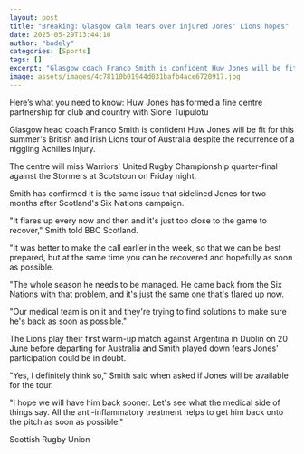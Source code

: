 ```yaml
---
layout: post
title: "Breaking: Glasgow calm fears over injured Jones' Lions hopes"
date: 2025-05-29T13:44:10
author: "badely"
categories: [Sports]
tags: []
excerpt: "Glasgow coach Franco Smith is confident Huw Jones will be fit for the British and Irish Lions tour despite a recurrence of a niggling Achilles injury."
image: assets/images/4c78110b01944d031bafb4ace6720917.jpg
---
```


Here’s what you need to know: Huw Jones has formed a fine centre partnership for club and country with Sione Tuipulotu

Glasgow head coach Franco Smith is confident Huw Jones will be fit for this summer's British and Irish Lions tour of Australia despite the recurrence of a niggling Achilles injury.

The centre will miss Warriors' United Rugby Championship quarter-final against the Stormers at Scotstoun on Friday night.

Smith has confirmed it is the same issue that sidelined Jones for two months after Scotland's Six Nations campaign.

"It flares up every now and then and it's just too close to the game to recover," Smith told BBC Scotland.

"It was better to make the call earlier in the week, so that we can be best prepared, but at the same time you can be recovered and hopefully as soon as possible.

"The whole season he needs to be managed. He came back from the Six Nations with that problem, and it's just the same one that's flared up now.

"Our medical team is on it and they're trying to find solutions to make sure he's back as soon as possible."

The Lions play their first warm-up match against Argentina in Dublin on 20 June before departing for Australia and Smith played down fears Jones' participation could be in doubt.

"Yes, I definitely think so," Smith said when asked if Jones will be available for the tour.

"I hope we will have him back sooner. Let's see what the medical side of things say. All the anti-inflammatory treatment helps to get him back onto the pitch as soon as possible."

Scottish Rugby Union

